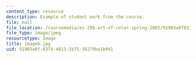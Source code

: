 ```yaml
---
content_type: resource
description: Example of student work from the course.
file: null
file_location: /coursemedia/es-298-art-of-color-spring-2005/91903a0f837448131b7538279ba1b941_image6.jpg
file_type: image/jpeg
resourcetype: Image
title: image6.jpg
uid: 91903a0f-8374-4813-1b75-38279ba1b941
---
```

